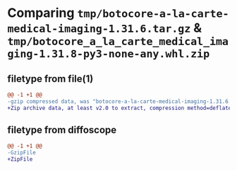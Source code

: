 # Comparing `tmp/botocore-a-la-carte-medical-imaging-1.31.6.tar.gz` & `tmp/botocore_a_la_carte_medical_imaging-1.31.8-py3-none-any.whl.zip`

## filetype from file(1)

```diff
@@ -1 +1 @@
-gzip compressed data, was "botocore-a-la-carte-medical-imaging-1.31.6.tar", last modified: Thu Jul 20 01:20:37 2023, max compression
+Zip archive data, at least v2.0 to extract, compression method=deflate
```

## filetype from diffoscope

```diff
@@ -1 +1 @@
-GzipFile
+ZipFile
```

